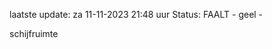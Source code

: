 laatste update: 
za 11-11-2023 21:48   uur 
Status: FAALT - geel - 
<div class="service Y">schijfruimte</div>